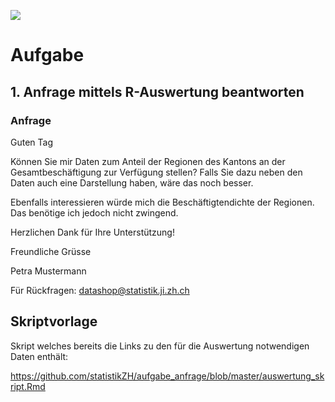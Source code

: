 ![](https://opendata.swiss/content/uploads/2016/02/kt_zh.png)

# Aufgabe 

## 1. Anfrage mittels R-Auswertung beantworten

### Anfrage

Guten Tag 

Können Sie mir Daten zum Anteil der Regionen des Kantons an der Gesamtbeschäftigung zur Verfügung stellen? Falls Sie dazu neben den Daten auch eine Darstellung haben, wäre das noch besser.

Ebenfalls interessieren würde mich die Beschäftigtendichte der Regionen. Das benötige ich jedoch nicht zwingend.

Herzlichen Dank für Ihre Unterstützung! 
  
Freundliche Grüsse 

Petra Mustermann

Für Rückfragen: datashop@statistik.ji.zh.ch

## Skriptvorlage

Skript welches bereits die Links zu den für die Auswertung notwendigen Daten enthält:

https://github.com/statistikZH/aufgabe_anfrage/blob/master/auswertung_skript.Rmd

